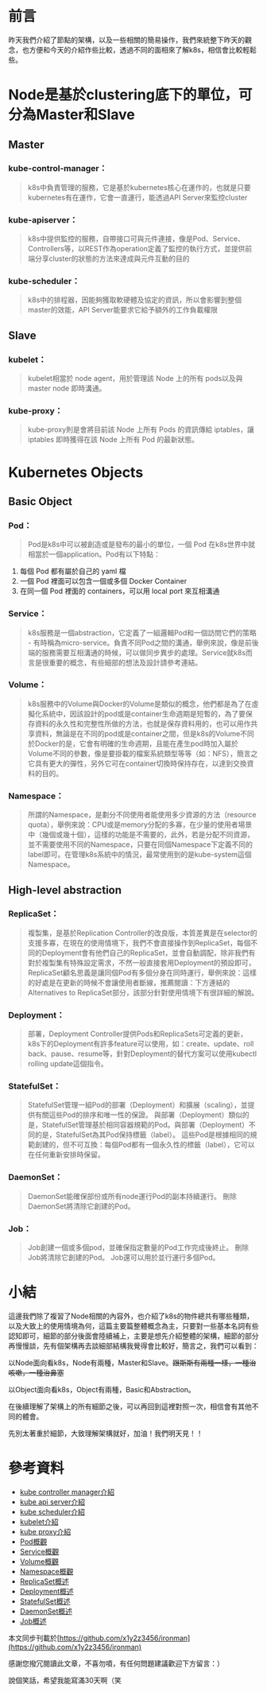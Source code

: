 # 前言

昨天我們介紹了節點的架構，以及一些相關的簡易操作，我們來統整下昨天的觀念，也方便和今天的介紹作些比較，透過不同的面相來了解k8s，相信會比較輕鬆些。

# Node是基於clustering底下的單位，可分為Master和Slave

## Master

### kube-control-manager：

> k8s中負責管理的服務，它是基於kubernetes核心在運作的，也就是只要kubernetes有在運作，它會一直運行，能透過API Server來監控cluster

### kube-apiserver：

> k8s中提供監控的服務，自帶接口可與元件連接，像是Pod、Service、Controllers等，以REST作為operation定義了監控的執行方式，並提供前端分享cluster的狀態的方法來達成與元件互動的目的

### kube-scheduler：

> k8s中的排程器，因能夠獲取軟硬體及協定的資訊，所以會影響到整個master的效能，API Server能要求它給予額外的工作負載權限

## Slave

### kubelet：

> kubelet相當於 node agent，用於管理該 Node 上的所有 pods以及與 master node 即時溝通。

### kube-proxy：

> kube-proxy則是會將目前該 Node 上所有 Pods 的資訊傳給 iptables，讓 iptables 即時獲得在該 Node 上所有 Pod 的最新狀態。

# Kubernetes Objects

## Basic Object

### Pod：

> Pod是k8s中可以被創造或是發布的最小的單位，一個 Pod 在k8s世界中就相當於一個application。Pod有以下特點：
1. 每個 Pod 都有屬於自己的 yaml 檔
2. 一個 Pod 裡面可以包含一個或多個 Docker Container
3. 在同一個 Pod 裡面的 containers，可以用 local port 來互相溝通

### Service：

> k8s服務是一個abstraction，它定義了一組邏輯Pod和一個訪問它們的策略 - 有時稱為micro-service。負責不同Pod之間的溝通，舉例來說，像是前後端的服務需要互相溝通的時候，可以做同步異步的處理。Service就k8s而言是很重要的概念，有些細部的想法及設計請參考連結。

### Volume：

> k8s服務中的Volume與Docker的Volume是類似的概念，他們都是為了在虛擬化系統中，因該設計的pod或是container生命週期是短暫的，為了要保存資料的永久性和完整性所做的方法，也就是保存資料用的，也可以用作共享資料，無論是在不同的pod或是container之間，但是k8s的Volume不同於Docker的是，它會有明確的生命週期，且能在產生pod時加入屬於Volume不同的參數，像是要掛載的檔案系統類型等等（如：NFS），簡言之它具有更大的彈性，另外它可在container切換時保持存在，以達到交換資料的目的。

### Namespace：

> 所謂的Namespace，是劃分不同使用者能使用多少資源的方法（resource quota），舉例來說：CPU或是memory分配的多寡，在少量的使用者場景中（幾個或幾十個），這樣的功能是不需要的，此外，若是分配不同資源，並不需要使用不同的Namespace，只要在同個Namespace下定義不同的label即可。在管理k8s系統中的情況，最常使用到的是kube-system這個Namespace。

## High-level abstraction

### ReplicaSet：

> 複製集，是基於Replication Controller的改良版，本質差異是在selector的支援多寡，在現在的使用情境下，我們不會直接操作到ReplicaSet，每個不同的Deployment會有他們自己的ReplicaSet，並會自動調配，除非我們有對於複製集有特殊設定需求，不然一般直接套用Deployment的預設即可，ReplicaSet顧名思義是讓同個Pod有多個分身在同時運行，舉例來說：這樣的好處是在更新的時候不會讓使用者斷線，推薦閱讀：下方連結的Alternatives to ReplicaSet部分，該部分針對使用情境下有很詳細的解說。

### Deployment：

> 部署，Deployment Controller提供Pods和ReplicaSets可定義的更新，k8s下的Deployment有許多feature可以使用，如：create、update、roll back、pause、resume等，針對Deployment的替代方案可以使用kubectl rolling update這個指令。

### StatefulSet：

> StatefulSet管理一組Pod的部署（Deployment）和擴展（scaling），並提供有關這些Pod的排序和唯一性的保證。
與部署（Deployment）類似的是，StatefulSet管理基於相同容器規範的Pod。與部署（Deployment）不同的是，StatefulSet為其Pod保持標籤（label）。
這些Pod是根據相同的規範創建的，但不可互換：每個Pod都有一個永久性的標籤（label），它可以在任何重新安排時保留。

### DaemonSet：

> DaemonSet能確保部份或所有node運行Pod的副本持續運行。
刪除DaemonSet將清除它創建的Pod。

### Job：

> Job創建一個或多個pod，並確保指定數量的Pod工作完成後終止。
刪除Job將清除它創建的Pod。
Job還可以用於並行運行多個Pod。

# 小結

這邊我們除了複習了Node相關的內容外，也介紹了k8s的物件總共有哪些種類，以及大致上的使用情境為何，這篇主要篇整體概念為主，只要對一些基本名詞有些認知即可，細節的部分後面會陸續補上，主要是想先介紹整體的架構，細節的部分再慢慢談，先有個架構再去談細部結構我覺得會比較好，簡言之，我們可以看到：

[](https://www.notion.so/18f983ed5f4a42c4ade8cc7db2fc1f00#41724610b98348289e06476e2a69bc21)

以Node面向看k8s，Node有兩種，Master和Slave。~~跟斯斯有兩種一樣，一種治咳嗽，一種治鼻塞~~

[](https://www.notion.so/18f983ed5f4a42c4ade8cc7db2fc1f00#c9aab3c27ca04801a6c839d164b59435)

以Object面向看k8s，Object有兩種，Basic和Abstraction。

在後續理解了架構上的所有細節之後，可以再回到這裡對照一次，相信會有其他不同的體會。

先別太著重於細節，大致理解架構就好，加油！我們明天見！！

# 參考資料

- [kube controller manager介紹](https://kubernetes.io/docs/reference/command-line-tools-reference/kube-controller-manager/)
- [kube api server介紹](https://kubernetes.io/docs/reference/command-line-tools-reference/kube-apiserver/)
- [kube scheduler介紹](https://kubernetes.io/docs/reference/command-line-tools-reference/kube-scheduler/)
- [kubelet介紹](https://kubernetes.io/docs/reference/command-line-tools-reference/kubelet/)
- [kube proxy介紹](https://kubernetes.io/docs/reference/command-line-tools-reference/kube-proxy/)
- [Pod概觀](https://kubernetes.io/docs/concepts/workloads/pods/pod-overview/)
- [Service概觀](https://kubernetes.io/docs/concepts/services-networking/service/)
- [Volume概觀](https://kubernetes.io/docs/concepts/storage/volumes/)
- [Namespace概觀](https://kubernetes.io/docs/concepts/overview/working-with-objects/namespaces/)
- [ReplicaSet概述](https://kubernetes.io/docs/concepts/workloads/controllers/replicaset/)
- [Deployment概述](https://kubernetes.io/docs/concepts/workloads/controllers/deployment/)
- [StatefulSet概述](https://kubernetes.io/docs/concepts/workloads/controllers/statefulset/)
- [DaemonSet概述](https://kubernetes.io/docs/concepts/workloads/controllers/daemonset/)
- [Job概述](https://kubernetes.io/docs/concepts/workloads/controllers/jobs-run-to-completion/)

本文同步刊載於[https://github.com/x1y2z3456/ironman](https://github.com/x1y2z3456/ironman)

感謝您撥冗閱讀此文章，不喜勿噴，有任何問題建議歡迎下方留言：）

說個笑話，希望我能寫滿30天啊（笑